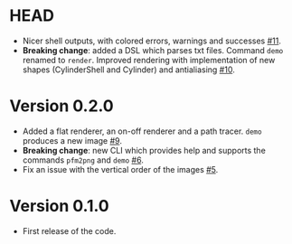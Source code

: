 # HEAD

-   Nicer shell outputs, with colored errors, warnings and successes [#11](https://github.com/ChiccoDorato/RayCharles/pull/11).
-   **Breaking change**: added a DSL which parses txt files. Command `demo` renamed to `render`. Improved rendering with implementation of new shapes (CylinderShell and Cylinder) and antialiasing [#10](https://github.com/ChiccoDorato/RayCharles/pull/10).

# Version 0.2.0

-   Added a flat renderer, an on-off renderer and a path tracer. `demo` produces a new image [#9](https://github.com/ChiccoDorato/RayCharles/pull/9). 
-   **Breaking change**: new CLI which provides help and supports the commands `pfm2png` and `demo` [#6](https://github.com/ChiccoDorato/RayCharles/pull/6).
-   Fix an issue with the vertical order of the images [#5](https://github.com/ChiccoDorato/RayCharles/pull/5).

# Version 0.1.0

-   First release of the code.